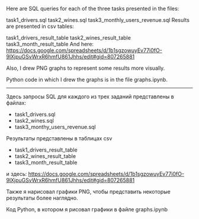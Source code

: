 Here are SQL queries for each of the three tasks presented in the files:

task1_drivers.sql
task2_wines.sql
task3_monthly_users_revenue.sql
Results are presented in csv tables:

task1_drivers_result_table
task2_wines_result_table
task3_month_result_table
And here: https://docs.google.com/spreadsheets/d/1b1sgzowuyEv77i0fO-9lXjpuGSvWrxR6hmfU861Jhhs/edit#gid=807265881

Also, I drew PNG graphs to represent some results more visually.

Python code in which I drew the graphs is in the file graphs.ipynb.

_______________________________

Здесь запросы SQL для каждого из трех заданий представлены в файлах:

- task1_drivers.sql
- task2_wines.sql
- task3_monthy_users_revenue.sql

Результаты представлены в таблицах csv 
- task1_drivers_result_table
- task2_wines_result_table
- task3_month_result_table

и здесь: https://docs.google.com/spreadsheets/d/1b1sgzowuyEv77i0fO-9lXjpuGSvWrxR6hmfU861Jhhs/edit#gid=807265881

Также я нарисовал графики PNG, чтобы представить некоторые результаты более наглядно.

Код Python, в котором я рисовал графики в файле graphs.ipynb
